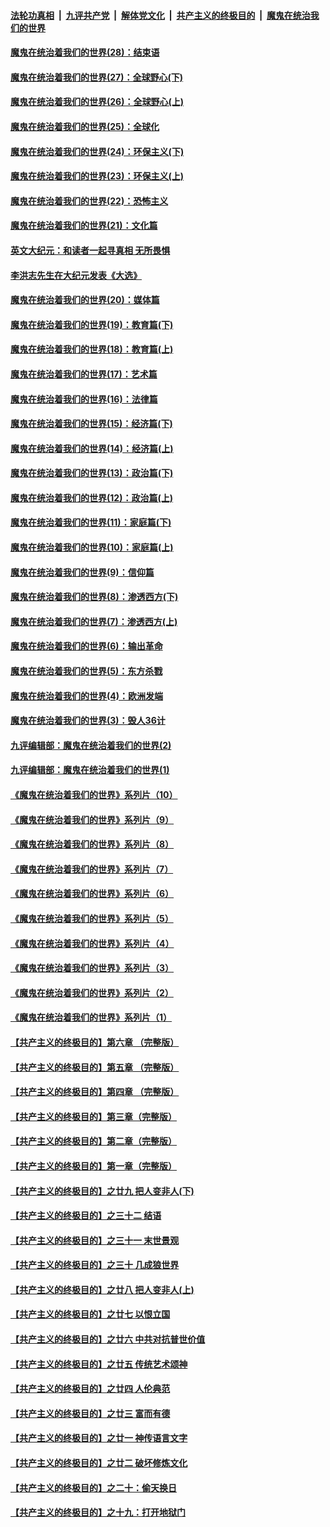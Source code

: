 ####  [法轮功真相](../../../../basic/blob/master/README.md?t=04061402) &nbsp;|&nbsp; [九评共产党](../../../../9ping.md/blob/master/README.md?t=04061402) &nbsp;|&nbsp; [解体党文化](../../../../jtdwh.md/blob/master/README.md?t=04061402)  &nbsp;|&nbsp; [共产主义的终极目的](../../../../gczydzjmd.md/blob/master/README.md?t=04061402) &nbsp;|&nbsp; [魔鬼在统治我们的世界](../../../../mgztzwmdsj.md/blob/master/README.md?t=04061402) 

#### [魔鬼在统治着我们的世界(28)：结束语](../pages/nsc422/n10936246.md?t=04061402) 

#### [魔鬼在统治着我们的世界(27)：全球野心(下)](../pages/nsc422/n10928319.md?t=04061402) 

#### [魔鬼在统治着我们的世界(26)：全球野心(上)](../pages/nsc422/n10900318.md?t=04061402) 

#### [魔鬼在统治着我们的世界(25)：全球化](../pages/nsc422/n10788205.md?t=04061402) 

#### [魔鬼在统治着我们的世界(24)：环保主义(下)](../pages/nsc422/n10695307.md?t=04061402) 

#### [魔鬼在统治着我们的世界(23)：环保主义(上)](../pages/nsc422/n10688613.md?t=04061402) 

#### [魔鬼在统治着我们的世界(22)：恐怖主义](../pages/nsc422/n10614727.md?t=04061402) 

#### [魔鬼在统治着我们的世界(21)：文化篇](../pages/nsc422/n10597706.md?t=04061402) 

#### [英文大纪元：和读者一起寻真相 无所畏惧](../pages/nsc422/n12542027.md?t=04061402) 

#### [李洪志先生在大纪元发表《大选》](../pages/nsc422/n12534746.md?t=04061402) 

#### [魔鬼在统治着我们的世界(20)：媒体篇](../pages/nsc422/n10586579.md?t=04061402) 

#### [魔鬼在统治着我们的世界(19)：教育篇(下)](../pages/nsc422/n10564808.md?t=04061402) 

#### [魔鬼在统治着我们的世界(18)：教育篇(上)](../pages/nsc422/n10526970.md?t=04061402) 

#### [魔鬼在统治着我们的世界(17)：艺术篇](../pages/nsc422/n10499093.md?t=04061402) 

#### [魔鬼在统治着我们的世界(16)：法律篇](../pages/nsc422/n10485969.md?t=04061402) 

#### [魔鬼在统治着我们的世界(15)：经济篇(下)](../pages/nsc422/n10469975.md?t=04061402) 

#### [魔鬼在统治着我们的世界(14)：经济篇(上)](../pages/nsc422/n10457370.md?t=04061402) 

#### [魔鬼在统治着我们的世界(13)：政治篇(下)](../pages/nsc422/n10448270.md?t=04061402) 

#### [魔鬼在统治着我们的世界(12)：政治篇(上)](../pages/nsc422/n10444576.md?t=04061402) 

#### [魔鬼在统治着我们的世界(11)：家庭篇(下)](../pages/nsc422/n10440961.md?t=04061402) 

#### [魔鬼在统治着我们的世界(10)：家庭篇(上)](../pages/nsc422/n10435448.md?t=04061402) 

#### [魔鬼在统治着我们的世界(9)：信仰篇](../pages/nsc422/n10432159.md?t=04061402) 

#### [魔鬼在统治着我们的世界(8)：渗透西方(下)](../pages/nsc422/n10429603.md?t=04061402) 

#### [魔鬼在统治着我们的世界(7)：渗透西方(上)](../pages/nsc422/n10426013.md?t=04061402) 

#### [魔鬼在统治着我们的世界(6)：输出革命](../pages/nsc422/n10421536.md?t=04061402) 

#### [魔鬼在统治着我们的世界(5)：东方杀戮](../pages/nsc422/n10417707.md?t=04061402) 

#### [魔鬼在统治着我们的世界(4)：欧洲发端](../pages/nsc422/n10414890.md?t=04061402) 

#### [魔鬼在统治着我们的世界(3)：毁人36计](../pages/nsc422/n10411583.md?t=04061402) 

#### [九评编辑部：魔鬼在统治着我们的世界(2)](../pages/nsc422/n10410036.md?t=04061402) 

#### [九评编辑部：魔鬼在统治着我们的世界(1)](../pages/nsc422/n10406825.md?t=04061402) 

#### [《魔鬼在统治着我们的世界》系列片（10）](../pages/nsc422/n12292670.md?t=04061402) 

#### [《魔鬼在统治着我们的世界》系列片（9）](../pages/nsc422/n12290859.md?t=04061402) 

#### [《魔鬼在统治着我们的世界》系列片（8）](../pages/nsc422/n12287445.md?t=04061402) 

#### [《魔鬼在统治着我们的世界》系列片（7）](../pages/nsc422/n12283425.md?t=04061402) 

#### [《魔鬼在统治着我们的世界》系列片（6）](../pages/nsc422/n12282314.md?t=04061402) 

#### [《魔鬼在统治着我们的世界》系列片（5）](../pages/nsc422/n12281419.md?t=04061402) 

#### [《魔鬼在统治着我们的世界》系列片（4）](../pages/nsc422/n12274024.md?t=04061402) 

#### [《魔鬼在统治着我们的世界》系列片（3）](../pages/nsc422/n12271322.md?t=04061402) 

#### [《魔鬼在统治着我们的世界》系列片（2）](../pages/nsc422/n12269049.md?t=04061402) 

#### [《魔鬼在统治着我们的世界》系列片（1）](../pages/nsc422/n12267575.md?t=04061402) 

#### [【共产主义的终极目的】第六章 （完整版）](../pages/nsc422/n11428913.md?t=04061402) 

#### [【共产主义的终极目的】第五章 （完整版）](../pages/nsc422/n11428912.md?t=04061402) 

#### [【共产主义的终极目的】第四章 （完整版）](../pages/nsc422/n11428907.md?t=04061402) 

#### [【共产主义的终极目的】第三章（完整版）](../pages/nsc422/n11428848.md?t=04061402) 

#### [【共产主义的终极目的】第二章（完整版）](../pages/nsc422/n11428831.md?t=04061402) 

#### [【共产主义的终极目的】第一章（完整版）](../pages/nsc422/n11417651.md?t=04061402) 

#### [【共产主义的终极目的】之廿九 把人变非人(下)](../pages/nsc422/n11344140.md?t=04061402) 

#### [【共产主义的终极目的】之三十二 结语](../pages/nsc422/n11360535.md?t=04061402) 

#### [【共产主义的终极目的】之三十一 末世景观](../pages/nsc422/n11351129.md?t=04061402) 

#### [【共产主义的终极目的】之三十 几成狼世界](../pages/nsc422/n11348280.md?t=04061402) 

#### [【共产主义的终极目的】之廿八 把人变非人(上)](../pages/nsc422/n11340492.md?t=04061402) 

#### [【共产主义的终极目的】之廿七 以恨立国](../pages/nsc422/n11336944.md?t=04061402) 

#### [【共产主义的终极目的】之廿六 中共对抗普世价值](../pages/nsc422/n11324785.md?t=04061402) 

#### [【共产主义的终极目的】之廿五 传统艺术颂神](../pages/nsc422/n11296396.md?t=04061402) 

#### [【共产主义的终极目的】之廿四 人伦典范](../pages/nsc422/n11296397.md?t=04061402) 

#### [【共产主义的终极目的】之廿三 富而有德](../pages/nsc422/n11283598.md?t=04061402) 

#### [【共产主义的终极目的】之廿一 神传语言文字](../pages/nsc422/n11263265.md?t=04061402) 

#### [【共产主义的终极目的】之廿二 破坏修炼文化](../pages/nsc422/n11245728.md?t=04061402) 

#### [【共产主义的终极目的】之二十：偷天换日](../pages/nsc422/n11238846.md?t=04061402) 

#### [【共产主义的终极目的】之十九：打开地狱门](../pages/nsc422/n11206376.md?t=04061402) 

